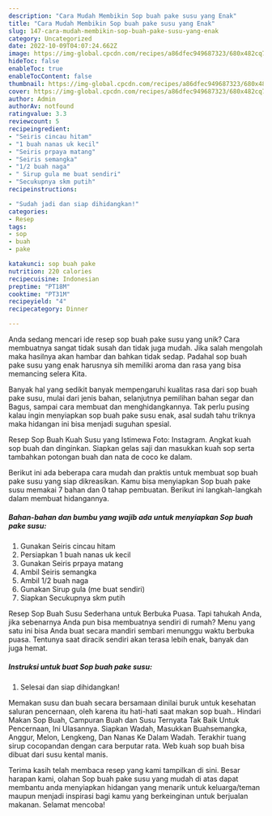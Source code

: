 ```yaml
---
description: "Cara Mudah Membikin Sop buah pake susu yang Enak"
title: "Cara Mudah Membikin Sop buah pake susu yang Enak"
slug: 147-cara-mudah-membikin-sop-buah-pake-susu-yang-enak
category: Uncategorized
date: 2022-10-09T04:07:24.662Z
image: https://img-global.cpcdn.com/recipes/a86dfec949687323/680x482cq70/sop-buah-pake-susu-foto-resep-utama.jpg
hideToc: false
enableToc: true
enableTocContent: false
thumbnail: https://img-global.cpcdn.com/recipes/a86dfec949687323/680x482cq70/sop-buah-pake-susu-foto-resep-utama.jpg
cover: https://img-global.cpcdn.com/recipes/a86dfec949687323/680x482cq70/sop-buah-pake-susu-foto-resep-utama.jpg
author: Admin
authorAv: notfound
ratingvalue: 3.3
reviewcount: 5
recipeingredient:
- "Seiris cincau hitam"
- "1 buah nanas uk kecil"
- "Seiris prpaya matang"
- "Seiris semangka"
- "1/2 buah naga"
- " Sirup gula me buat sendiri"
- "Secukupnya skm putih"
recipeinstructions:

- "Sudah jadi dan siap dihidangkan!"
categories:
- Resep
tags:
- sop
- buah
- pake

katakunci: sop buah pake 
nutrition: 220 calories
recipecuisine: Indonesian
preptime: "PT18M"
cooktime: "PT31M"
recipeyield: "4"
recipecategory: Dinner

---
```





Anda sedang mencari ide resep sop buah pake susu yang unik? Cara membuatnya sangat tidak susah dan tidak juga mudah. Jika salah mengolah maka hasilnya akan hambar dan bahkan tidak sedap. Padahal sop buah pake susu yang enak harusnya sih memiliki aroma dan rasa yang bisa memancing selera Kita.





Banyak hal yang sedikit banyak mempengaruhi kualitas rasa dari sop buah pake susu, mulai dari jenis bahan, selanjutnya pemilihan bahan segar dan Bagus, sampai cara membuat dan menghidangkannya. Tak perlu pusing kalau ingin menyiapkan sop buah pake susu enak,      asal sudah tahu triknya maka hidangan ini bisa menjadi suguhan spesial.














Resep Sop Buah Kuah Susu yang Istimewa Foto: Instagram. Angkat kuah sop buah dan dinginkan. Siapkan gelas saji dan masukkan kuah sop serta tambahkan potongan buah dan nata de coco ke dalam.






Berikut ini ada beberapa cara mudah dan praktis untuk membuat sop buah pake susu yang siap dikreasikan. Kamu bisa menyiapkan Sop buah pake susu memakai 7 bahan dan 0 tahap pembuatan. Berikut ini langkah-langkah dalam membuat hidangannya.

<!--inarticleads1-->

##### Bahan-bahan dan bumbu yang wajib ada untuk menyiapkan Sop buah pake susu:

1. Gunakan Seiris cincau hitam
1. Persiapkan 1 buah nanas uk kecil
1. Gunakan Seiris prpaya matang
1. Ambil Seiris semangka
1. Ambil 1/2 buah naga
1. Gunakan  Sirup gula (me buat sendiri)
1. Siapkan Secukupnya skm putih


Resep Sop Buah Susu Sederhana untuk Berbuka Puasa. Tapi tahukah Anda, jika sebenarnya Anda pun bisa membuatnya sendiri di rumah? Menu yang satu ini bisa Anda buat secara mandiri sembari menunggu waktu berbuka puasa. Tentunya saat diracik sendiri akan terasa lebih enak, banyak dan juga hemat. 

<!--inarticleads2-->

##### Instruksi untuk buat Sop buah pake susu:


1. Selesai dan siap dihidangkan!

Memakan susu dan buah secara bersamaan dinilai buruk untuk kesehatan saluran pencernaan, oleh karena itu hati-hati saat makan sop buah.. Hindari Makan Sop Buah, Campuran Buah dan Susu Ternyata Tak Baik Untuk Pencernaan, Ini Ulasannya. Siapkan Wadah, Masukkan Buahsemangka, Anggur, Melon, Lengkeng, Dan Nanas Ke Dalam Wadah. Terakhir tuang sirup cocopandan dengan cara berputar rata. Web kuah sop buah bisa dibuat dari susu kental manis. 

Terima kasih telah membaca resep yang kami tampilkan di sini. Besar harapan kami, olahan Sop buah pake susu yang mudah di atas dapat membantu anda menyiapkan hidangan yang menarik untuk keluarga/teman maupun menjadi inspirasi bagi kamu yang berkeinginan untuk berjualan makanan. Selamat mencoba!
